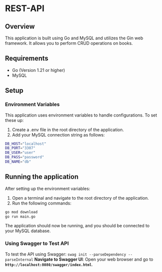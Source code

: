 # REST-API

## Overview

This application is built using Go and MySQL and utilizes the Gin web framework. It allows you to perform CRUD operations on books.

## Requirements

- Go (Version 1.21 or higher)
- MySQL

## Setup

### Environment Variables

This application uses environment variables to handle configurations. To set these up:

1. Create a .env file in the root directory of the application.
2. Add your MySQL connection string as follows:

```bash
DB_HOST="localhost"
DB_PORT="3307"
DB_USER="user"
DB_PASS="password"
DB_NAME="db"

```

## Running the application

After setting up the environment variables:

1. Open a terminal and navigate to the root directory of the application.
2. Run the following commands:

```bash
go mod download
go run main.go
```

The application should now be running, and you should be connected to your MySQL database.

### **Using Swagger to Test API**

To test the API using Swagger:
`swag init --parseDependency --parseInternal`
**Navigate to Swagger UI**: Open your web browser and go to **`http://localhost:8080/swagger/index.html`**.
